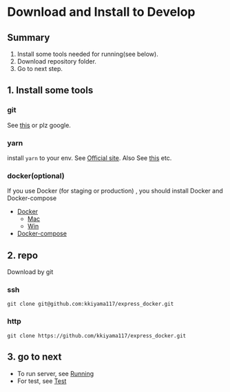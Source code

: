 #  Download and Install to Develop
## Summary

1. Install some tools needed for running(see below).
2. Download repository folder.
3. Go to next step.

## 1. Install some tools
### git

See [this](https://git-scm.com/book/ja/v1/%E4%BD%BF%E3%81%84%E5%A7%8B%E3%82%81%E3%82%8B-Git%E3%81%AE%E3%82%A4%E3%83%B3%E3%82%B9%E3%83%88%E3%83%BC%E3%83%AB)
or plz google.

### yarn

install `yarn` to your env.
See [Official site](https://yarnpkg.com/lang/ja/). 
Also See [this](https://qiita.com/suisui654/items/1b89446e03991c7c2c3d) etc.

### docker(optional)

If you use Docker (for staging or production) , you should install Docker and Docker-compose

- [Docker](https://docs.docker.com/install/)
  - [Mac](https://docs.docker.com/docker-for-mac/install/)
  - [Win](https://docs.docker.com/docker-for-windows/install/)
- [Docker-compose](https://docs.docker.com/compose/install/)

## 2. repo
Download by git 

### ssh
`git clone git@github.com:kkiyama117/express_docker.git`
### http
`git clone https://github.com/kkiyama117/express_docker.git`

## 3. go to next
- To run server, see [Running](https://github.com/kkiyama117/express_docker/blob/master/docs/Usage/Running.md)
- For test, see [Test](https://github.com/kkiyama117/express_docker/blob/master/docs/Usage/Test.md)
